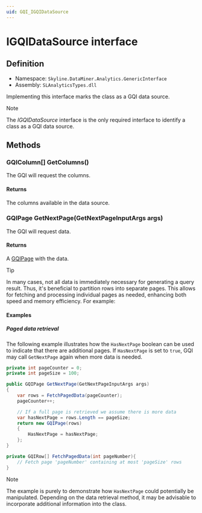 ```yaml
---
uid: GQI_IGQIDataSource
---
```


# IGQIDataSource interface

## Definition

- Namespace: `Skyline.DataMiner.Analytics.GenericInterface`
- Assembly: `SLAnalyticsTypes.dll`

Implementing this interface marks the class as a GQI data source.

> [!NOTE]
> The *IGQIDataSource* interface is the only required interface to identify a class as a GQI data source.

## Methods

### GQIColumn[] GetColumns()

The GQI will request the columns.

#### Returns

The columns available in the data source.

### GQIPage GetNextPage(GetNextPageInputArgs args)

The GQI will request data.

#### Returns

A [GQIPage](xref:GQI_GQIPage) with the data.

> [!TIP]
> In many cases, not all data is immediately necessary for generating a query result. Thus, it's beneficial to partition rows into separate pages. This allows for fetching and processing individual pages as needed, enhancing both speed and memory efficiency. For example:

#### Examples

##### Paged data retrieval

The following example illustrates how the `HasNextPage` boolean can be used to indicate that there are additional pages. If `HasNextPage` is set to `true`, GQI may call `GetNextPage` again when more data is needed.

```csharp
private int pageCounter = 0;
private int pageSize = 100;

public GQIPage GetNextPage(GetNextPageInputArgs args)
{
    var rows = FetchPagedData(pageCounter);
    pageCounter++;

    // If a full page is retrieved we assume there is more data
    var hasNextPage = rows.Length == pageSize;
    return new GQIPage(rows)
    {
        HasNextPage = hasNextPage;
    };
}

private GQIRow[] FetchPagedData(int pageNumber){
    // Fetch page 'pageNumber' containing at most 'pageSize' rows
}
```

> [!NOTE]
> The example is purely to demonstrate how `HasNextPage` could potentially be manipulated. Depending on the data retrieval method, it may be advisable to incorporate additional information into the class.